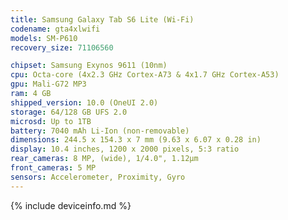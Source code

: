 ```yaml
---
title: Samsung Galaxy Tab S6 Lite (Wi-Fi)
codename: gta4xlwifi
models: SM-P610
recovery_size: 71106560

chipset: Samsung Exynos 9611 (10nm)
cpu: Octa-core (4x2.3 GHz Cortex-A73 & 4x1.7 GHz Cortex-A53)
gpu: Mali-G72 MP3
ram: 4 GB
shipped_version: 10.0 (OneUI 2.0)
storage: 64/128 GB UFS 2.0
microsd: Up to 1TB
battery: 7040 mAh Li-Ion (non-removable)
dimensions: 244.5 x 154.3 x 7 mm (9.63 x 6.07 x 0.28 in)
display: 10.4 inches, 1200 x 2000 pixels, 5:3 ratio
rear_cameras: 8 MP, (wide), 1/4.0", 1.12µm
front_cameras: 5 MP
sensors: Accelerometer, Proximity, Gyro
---
```


{% include deviceinfo.md %}

